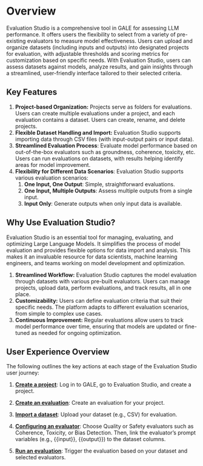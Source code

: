 # Overview

Evaluation Studio is a comprehensive tool in GALE for assessing LLM performance. It offers users the flexibility to select from a variety of pre-existing evaluators to measure model effectiveness. Users can upload and organize datasets (including inputs and outputs) into designated projects for evaluation, with adjustable thresholds and scoring metrics for customization based on specific needs. With Evaluation Studio, users can assess datasets against models, analyze results, and gain insights through a streamlined, user-friendly interface tailored to their selected criteria.


## Key Features

1. **Project-based Organization:** Projects serve as folders for evaluations. Users can create multiple evaluations under a project, and each evaluation contains a dataset. Users can create, rename, and delete projects.
2. **Flexible Dataset Handling and Import:** Evaluation Studio supports importing data through CSV files (with input-output pairs or input data).
3. **Streamlined Evaluation Process**: Evaluate model performance based on out-of-the-box evaluators such as groundness, coherence, toxicity, etc. Users can run evaluations on datasets, with results helping identify areas for model improvement.
4. **Flexibility for Different Data Scenarios**: Evaluation Studio supports various evaluation scenarios:
    1. **One Input, One Output**: Simple, straightforward evaluations.
    2. **One Input, Multiple Outputs**: Assess multiple outputs from a single input.
    3. **Input Only**: Generate outputs when only input data is available.


## Why Use Evaluation Studio?

Evaluation Studio is an essential tool for managing, evaluating, and optimizing Large Language Models. It simplifies the process of model evaluation and provides flexible options for data import and analysis. This makes it an invaluable resource for data scientists, machine learning engineers, and teams working on model development and optimization.

1. **Streamlined Workflow:** Evaluation Studio captures the model evaluation through datasets with various pre-built evaluators. Users can manage projects, upload data, perform evaluations, and track results, all in one place.
2. **Customizability:** Users can define evaluation criteria that suit their specific needs. The platform adapts to different evaluation scenarios, from simple to complex use cases.
3. **Continuous Improvement:** Regular evaluations allow users to track model performance over time, ensuring that models are updated or fine-tuned as needed for ongoing optimization.


## User Experience Overview

The following outlines the key actions at each stage of the Evaluation Studio user journey:

1. [**Create a project**](./create-project.md): Log in to GALE, go to Evaluation Studio, and create a project.

2. [**Create an evaluation**](./create-evaluation.md): Create an evaluation for your project.

3. [**Import a dataset**](./import-dataset.md): Upload your dataset (e.g., CSV) for evaluation.

4. [**Configuring an evaluator**](./configure-evaluator.md): Choose Quality or Safety evaluators such as Coherence, Toxicity, or Bias Detection. Then, link the evaluator’s prompt variables (e.g., {{input}}, {{output}}) to the dataset columns.

5. [**Run an evaluation**](./run-evaluation.md): Trigger the evaluation based on your dataset and selected evaluators.

